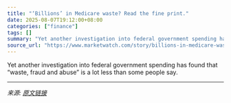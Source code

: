 ```yaml
---
title: "‘Billions’ in Medicare waste? Read the fine print."
date: 2025-08-07T19:12:00+08:00
categories: ["finance"]
tags: []
summary: "Yet another investigation into federal government spending has found that “waste, fraud and abuse” is a lot less than some people say."
source_url: "https://www.marketwatch.com/story/billions-in-medicare-waste-read-the-fine-print-826c0057?mod=mw_rss_topstories"
---
```


Yet another investigation into federal government spending has found that “waste, fraud and abuse” is a lot less than some people say.

---

*来源: [原文链接](https://www.marketwatch.com/story/billions-in-medicare-waste-read-the-fine-print-826c0057?mod=mw_rss_topstories)*
